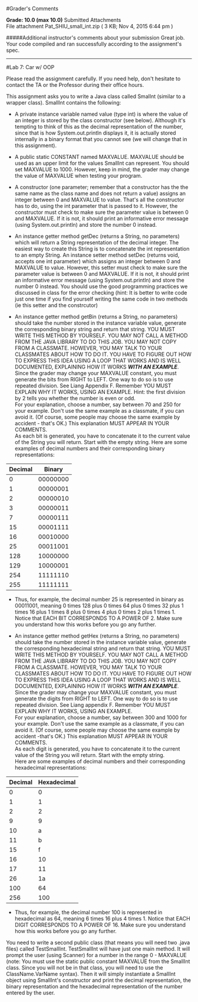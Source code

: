 #Grader's Comments

**Grade:  10.0    (max 10.0)**
Submitted Attachments  
File attachment  Pat_SHIU_small_int.zip ( 3 KB; Nov 4, 2015 6:44 pm ) 

#####Additional instructor's comments about your submission
Great job.  Your code compiled and ran successfully according to the assignment's spec.


----------------------------------------------------
#Lab 7: Car w/ OOP

Please read the assignment carefully. If you need help, don't hesitate to contact the TA or the Professor during their office hours.  

This assignment asks you to write a Java class called SmalInt (similar to a wrapper class). SmallInt contains the following:  

- A private instance variable named value (type int) is where the value of an integer is stored by the class constructor (see below). Although it's tempting to think of this as the decimal representation of the number, since that is how System.out.println displays it, it is actually stored internally in a binary format that you cannot see (we will change that in this assignment). 

- A public static CONSTANT named MAXVALUE. MAXVALUE should be used as an upper limit for the values SmallInt can represent. You should set MAXVALUE to 1000. However, keep in mind, the grader may change the value of MAXVALUE when testing your program. 

- A constructor (one parameter; remember that a constructor has the the same name as the class name and does not return a value) assigns an integer between 0 and MAXVALUE to value. That's all the constructor has to do, using the int parameter that is passed to it. However, the constructor must check to make sure the parameter value is between 0 and MAXVALUE. If it is not, it should print an informative error message (using System.out.println) and store the number 0 instead. 

- An instance getter method getDec (returns a String, no parameters) which will return a String representation of the decimal integer. The easiest way to create this String is to concatenate the int representation to an empty String.
An instance setter method setDec (returns void, accepts one int parameter) which assigns an integer between 0 and MAXVALUE to value. However, this setter must check to make sure the parameter value is between 0 and MAXVALUE. If it is not, it should print an informative error message (using System.out.println) and store the number 0 instead. You should use the good programming practices we discussed in class for the error checking (hint: It is better to write code just one time if you find yourself writing the same code in two methods (ie this setter and the constrcutor) 

- An instance getter method getBin (returns a String, no parameters) should take the number stored in the instance variable value, generate the corresponding binary string and return that string. YOU MUST WRITE THIS METHOD BY YOURSELF. YOU MAY NOT CALL A METHOD FROM THE JAVA LIBRARY TO DO THIS JOB. YOU MAY NOT COPY FROM A CLASSMATE. HOWEVER, YOU MAY TALK TO YOUR CLASSMATES ABOUT HOW TO DO IT. YOU HAVE TO FIGURE OUT HOW TO EXPRESS THIS IDEA USING A LOOP THAT WORKS AND IS WELL DOCUMENTED, EXPLAINING HOW IT WORKS ***WITH AN EXAMPLE***. Since the grader may change your MAXVALUE constant, you must generate the bits from RIGHT to LEFT. One way to do so is to use repeated division. See Liang Appendix F. Remember YOU MUST EXPLAIN WHY IT WORKS, USING AN EXAMPLE. Hint: the first division by 2 tells you whether the number is even or odd.  
For your explanation, choose a number, say between 70 and 250 for your example. Don't use the same example as a classmate, if you can avoid it. (Of course, some people may choose the same example by accident - that's OK.) This explanation MUST APPEAR IN YOUR COMMENTS.  
As each bit is generated, you have to concatenate it to the current value of the String you will return. Start with the empty string.
Here are some examples of decimal numbers and their corresponding binary representations: 
 
Decimal     | Binary
------------|-----------
0           |00000000
1           |00000001
2           |00000010
3           |00000011
7           |00000111
15          |00001111
16          |00010000
25          |00011001
128         |10000000
129         |10000001
254         |11111110
255         |11111111

- Thus, for example, the decimal number 25 is represented in binary as 00011001, meaning 0 times 128 plus 0 times 64 plus 0 times 32 plus 1 times 16 plus 1 times 8 plus 0 times 4 plus 0 times 2 plus 1 times 1. Notice that EACH BIT CORRESPONDS TO A POWER OF 2. Make sure you understand how this works before you go any further.
 
- An instance getter method getHex (returns a String, no parameters) should take the number stored in the instance variable value, generate the corresponding hexadecimal string and return that string. YOU MUST WRITE THIS METHOD BY YOURSELF. YOU MAY NOT CALL A METHOD FROM THE JAVA LIBRARY TO DO THIS JOB. YOU MAY NOT COPY FROM A CLASSMATE. HOWEVER, YOU MAY TALK TO YOUR CLASSMATES ABOUT HOW TO DO IT. YOU HAVE TO FIGURE OUT HOW TO EXPRESS THIS IDEA USING A LOOP THAT WORKS AND IS WELL DOCUMENTED, EXPLAINING HOW IT WORKS ***WITH AN EXAMPLE***. Since the grader may change your MAXVALUE constant, you must generate the digits from RIGHT to LEFT. One way to do so is to use repeated division. See Liang appendix F. Remember YOU MUST EXPLAIN WHY IT WORKS, USING AN EXAMPLE.  
For your explanation, choose a number, say between 300 and 1000 for your example. Don't use the same example as a classmate, if you can avoid it. (Of course, some people may choose the same example by accident -that's OK.) This explanation MUST APPEAR IN YOUR COMMENTS.  
As each digit is generated, you have to concatenate it to the current value of the String you will return. Start with the empty string.  
Here are some examples of decimal numbers and their corresponding hexadecimal representations: 

Decimal     | Hexadecimal
------------|-------------
0           |0
1           |1
2           |2
9           |9
10          |a
11          |b
15          |f
16          |10
17          |11
26          |1a
100         |64
256         |100 


- Thus, for example, the decimal number 100 is represented in hexadecimal as 64, meaning 6 times 16 plus 4 times 1. Notice that EACH DIGIT CORRESPONDS TO A POWER OF 16. Make sure you understand how this works before you go any further.  



You need to write a second public class (that means you will need two .java files) called TestSmallInt. TestSmallInt will have just one main method. It will prompt the user (using Scanner) for a number in the range 0 - MAXVALUE (note: You must use the static public constant MAXVALUE from the SmallInt class. Since you will not be in that class, you will need to use the ClassName.VarName syntax). Then it will simply instantiate a SmallInt object using SmallInt's constructor and print the decimal representation, the binary representation and the hexadecimal representation of the number entered by the user.

